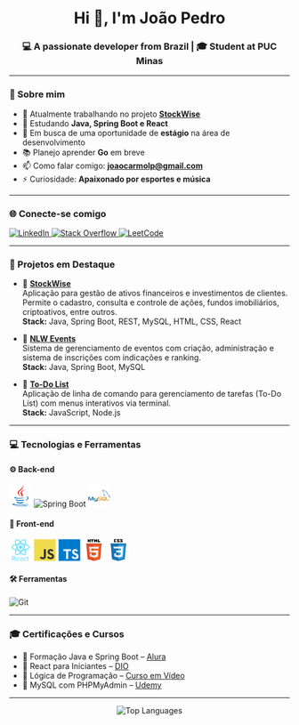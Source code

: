 <h1 align="center">Hi 👋, I'm João Pedro</h1>
<h3 align="center">💻 A passionate developer from Brazil | 🎓 Student at PUC Minas</h3>

---

### 📍 Sobre mim

- 🔭 Atualmente trabalhando no projeto [**StockWise**](https://github.com/joaopcarmo/StockWise)  
- 🌱 Estudando **Java, Spring Boot e React**  
- 👀 Em busca de uma oportunidade de **estágio** na área de desenvolvimento  
- 📚 Planejo aprender **Go** em breve  
- 📫 Como falar comigo: **joaocarmolp@gmail.com**  
- ⚡ Curiosidade: **Apaixonado por esportes e música**

---

### 🌐 Conecte-se comigo

<p align="left">
  <a href="https://linkedin.com/in/joaopcarmo" target="blank">
    <img src="https://raw.githubusercontent.com/rahuldkjain/github-profile-readme-generator/master/src/images/icons/Social/linked-in-alt.svg" alt="LinkedIn" width="30" height="30"/>
  </a>
  <a href="https://stackoverflow.com/users/23029584/jcarmo" target="blank">
    <img src="https://raw.githubusercontent.com/rahuldkjain/github-profile-readme-generator/master/src/images/icons/Social/stack-overflow.svg" alt="Stack Overflow" width="30" height="30"/>
  </a>
  <a href="https://www.leetcode.com/joaocarmo" target="blank">
    <img src="https://raw.githubusercontent.com/rahuldkjain/github-profile-readme-generator/master/src/images/icons/Social/leet-code.svg" alt="LeetCode" width="30" height="30"/>
  </a>
</p>

---

### 🚀 Projetos em Destaque

- 🔹 [**StockWise**](https://github.com/joaopcarmo/StockWise)  
  Aplicação para gestão de ativos financeiros e investimentos de clientes.  
  Permite o cadastro, consulta e controle de ações, fundos imobiliários, criptoativos, entre outros.  
  **Stack:** Java, Spring Boot, REST, MySQL, HTML, CSS, React

- 🔹 [**NLW Events**](https://github.com/joaopcarmo/Nlw-Events)  
  Sistema de gerenciamento de eventos com criação, administração e sistema de inscrições com indicações e ranking.   
  **Stack:** Java, Spring Boot, MySQL

- 🔹 [**To-Do List**](https://github.com/joaopcarmo/To-Do-List)  
  Aplicação de linha de comando para gerenciamento de tarefas (To-Do List) com menus interativos via terminal.    
  **Stack:** JavaScript, Node.js


---

### 💻 Tecnologias e Ferramentas

#### ⚙️ Back-end
<p>
  <img src="https://raw.githubusercontent.com/devicons/devicon/master/icons/java/java-original.svg" alt="Java" width="40" height="40"/>
  <img src="https://www.vectorlogo.zone/logos/springio/springio-icon.svg" alt="Spring Boot" width="40" height="40"/>
  <img src="https://raw.githubusercontent.com/devicons/devicon/master/icons/mysql/mysql-original-wordmark.svg" alt="MySQL" width="40" height="40"/>
</p>

#### 🎨 Front-end
<p>
  <img src="https://raw.githubusercontent.com/devicons/devicon/master/icons/react/react-original-wordmark.svg" alt="React" width="40" height="40"/>
  <img src="https://raw.githubusercontent.com/devicons/devicon/master/icons/javascript/javascript-original.svg" alt="JavaScript" width="40" height="40"/>
  <img src="https://raw.githubusercontent.com/devicons/devicon/master/icons/typescript/typescript-original.svg" alt="TypeScript" width="40" height="40"/>
  <img src="https://raw.githubusercontent.com/devicons/devicon/master/icons/html5/html5-original-wordmark.svg" alt="HTML5" width="40" height="40"/>
  <img src="https://raw.githubusercontent.com/devicons/devicon/master/icons/css3/css3-original-wordmark.svg" alt="CSS3" width="40" height="40"/>
</p>

#### 🛠️ Ferramentas
<p>
  <img src="https://www.vectorlogo.zone/logos/git-scm/git-scm-icon.svg" alt="Git" width="40" height="40"/>
</p>

---

### 🎓 Certificações e Cursos

- 🏅 Formação Java e Spring Boot – [Alura](https://cursos.alura.com.br)  
- 🏅 React para Iniciantes – [DIO](https://www.dio.me/)  
- 🏅 Lógica de Programação – [Curso em Vídeo](https://www.cursoemvideo.com/)  
- 🏅 MySQL com PHPMyAdmin – [Udemy](https://www.udemy.com/)

---



<p align="center">
  <img src="https://github-readme-stats.vercel.app/api/top-langs?username=joaopcarmo&show_icons=true&locale=en&layout=compact" alt="Top Languages" />
</p>
